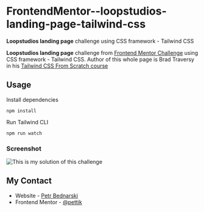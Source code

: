 # FrontendMentor--loopstudios-landing-page-tailwind-css

<b>Loopstudios landing page</b> challenge using CSS framework - Tailwind CSS

<b>Loopstudios landing page</b> challenge from [Frontend Mentor Challenge](https://www.frontendmentor.io/challenges/loopstudios-landing-page-N88J5Onjw) using CSS framework - Tailwind CSS. Author of this whole page is Brad Traversy in his [Tailwind CSS From Scratch course](https://www.traversymedia.com/tailwind-css-course)

## Usage

Install dependencies

```
npm install
```

Run Tailwind CLI

```
npm run watch
```

### Screenshot

<img src="./images/site-preview.png" alt="This is my solution of this challenge">


## My Contact

- Website - [Petr Bednarski](https://github.com/pettik)
- Frontend Mentor - [@pettik](https://www.frontendmentor.io/profile/pettik)
